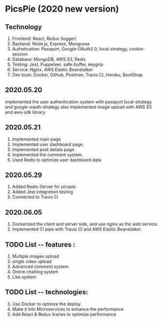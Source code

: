 # PicsPie (2020 new version)

## Technology

1. Frontend: React, Redux (logger)
2. Backend: Node.js, Express, Mongoose
3. Authetication: Passport, Google-OAuth2.0, local-strategy, cookie-session
4. Database: MongoDB, AWS S3, Redis
5. Testing: Jest, Puppeteer, safe-buffer, keygrip
6. Service: Nginx, AWS Elastic Beanstalker
7. Dev tools: Docker, Github, Postman, Travis CI, Heroku, BootStrap

## 2020.05.20

implemented the user authentication system with passport local-strategy and google-oauth-strategy
also Implemented image upload with AWS S3 and aws-sdk library.

## 2020.05.21

1. Implemented main page
2. Implemented user dashboard page,
3. Implemented post detials page.
4. Implemented the comment system.
5. Used Redis to optimize user dashboard data

## 2020.05.29

1. Added Redis-Server for picspie
2. Added Jest integretion testing
3. Connected to Travis CI

## 2020.06.05

1. Dockerized the client and server side, and use nginx as the web service.
2. Implemented CI pipe with Travis CI and AWS Elastic Beanstalker.

## TODO List -- features :

1. Multiple images upload
2. single video upload
3. Advanced comment system
4. Online chatting system
5. Like system

## TODO List -- technologies:

3. Use Docker to optimze the deploy.
4. Make it into Microservices to enhance the performance
5. Add React & Redux liraries to optimize performance
